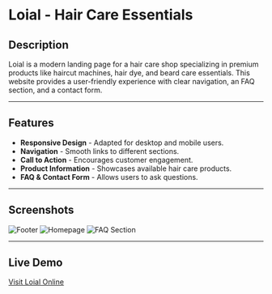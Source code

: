 # Loial - Hair Care Essentials

## Description
Loial is a modern landing page for a hair care shop specializing in premium products like haircut machines, hair dye, and beard care essentials. This website provides a user-friendly experience with clear navigation, an FAQ section, and a contact form.

---

## Features
- **Responsive Design** - Adapted for desktop and mobile users.
- **Navigation** - Smooth links to different sections.
- **Call to Action** - Encourages customer engagement.
- **Product Information** - Showcases available hair care products.
- **FAQ & Contact Form** - Allows users to ask questions.

---

## Screenshots
![Footer](https://github.com/user-attachments/assets/ccf8a834-a012-4394-b3cf-9e031c1343bb)
![Homepage](https://github.com/user-attachments/assets/7a185b59-e4dd-4b34-84fb-544ba2f72932)
![FAQ Section](https://github.com/user-attachments/assets/43aff3c8-9989-4130-a660-84fdbd34096e)

---

## Live Demo
[Visit Loial Online](https://dmitriikaban.github.io/tum-web-lab2/)
